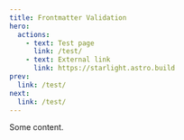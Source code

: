 ```yaml
---
title: Frontmatter Validation
hero:
  actions:
    - text: Test page
      link: /test/
    - text: External link
      link: https://starlight.astro.build
prev:
  link: /test/
next:
  link: /test/
---
```


Some content.
